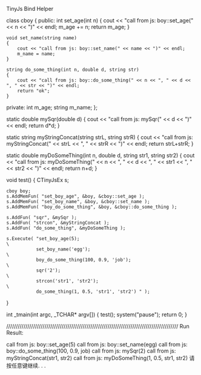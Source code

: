 
TinyJs Bind Helper

class cboy
{
public:
    int set_age(int n) 
    {
        cout << "call from js: boy::set_age(" << n << ")" << endl;
        m_age += n;
        return m_age; 
    }

    void set_name(string name) 
    {
        cout << "call from js: boy::set_name(" << name << ")" << endl;
        m_name = name;
    }

    string do_some_thing(int n, double d, string str)
    {
        cout << "call from js: boy::do_some_thing(" << n << ", " << d << ", " << str << ")" << endl;
        return "ok";
    }
private:
    int     m_age;
    string  m_name;
};

static double mySqr(double d)
{ 
    cout << "call from js: mySqr(" << d << ")" << endl;
    return d*d;
}

static string myStringConcat(string strL, string strR) 
{
    cout << "call from js: myStringConcat(" << strL << ", " << strR << ")" << endl;
    return strL+strR;
}

static double myDoSomeThing(int n, double d, string str1, string str2)
{
    cout << "call from js: myDoSomeThing(" << n << ", " << d << ", " << str1 << ", " << str2 << ")" << endl;
    return n+d;
}

void test()
{
    CTinyJsEx s;

    cboy boy;
    s.AddMemFun( "set_boy_age", &boy, &cboy::set_age );
    s.AddMemFun( "set_boy_name", &boy, &cboy::set_name );
    s.AddMemFun( "boy_do_some_thing", &boy, &cboy::do_some_thing );

    s.AddFun( "sqr", &mySqr );
    s.AddFun( "strcon", &myStringConcat );
    s.AddFun( "do_some_thing", &myDoSomeThing );

    s.Execute( "set_boy_age(5);                                             \
               set_boy_name('egg');                                         \
               boy_do_some_thing(100, 0.9, 'job');                          \
               sqr('2');                                                    \
               strcon('str1', 'str2');                                      \
               do_some_thing(1, 0.5, 'str1', 'str2') " );
}

int _tmain(int argc, _TCHAR* argv[])
{
    test();
    system("pause");
    return 0;
}

//////////////////////////////////////////////////////////////////////////////////////////
Run Result:

call from js: boy::set_age(5)
call from js: boy::set_name(egg)
call from js: boy::do_some_thing(100, 0.9, job)
call from js: mySqr(2)
call from js: myStringConcat(str1, str2)
call from js: myDoSomeThing(1, 0.5, str1, str2)
请按任意键继续. . .
